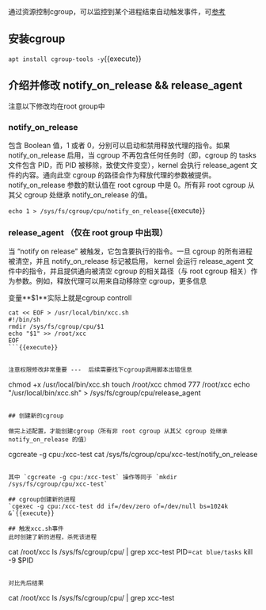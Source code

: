 通过资源控制cgroup，可以监控到某个进程结束自动触发事件，可[参考](https://access.redhat.com/documentation/zh-cn/red_hat_enterprise_linux/7/html/resource_management_guide/sec-common_tunable_parameters#ex-automatically_removing_empty_cgroups
)

## 安装cgroup
`apt install cgroup-tools -y`{{execute}}

## 介绍并修改 notify_on_release && release_agent

注意以下修改均在root group中

### notify_on_release
包含 Boolean 值，1 或者 0，分别可以启动和禁用释放代理的指令。如果 notify_on_release 启用，当 cgroup 不再包含任何任务时（即，cgroup 的 tasks 文件包含 PID，而 PID 被移除，致使文件变空），kernel 会执行 release_agent 文件的内容。通向此空 cgroup 的路径会作为释放代理的参数被提供。
notify_on_release 参数的默认值在 root cgroup 中是 0。所有非 root cgroup 从其父 cgroup 处继承 notify_on_release 的值。

`echo 1 > /sys/fs/cgroup/cpu/notify_on_release`{{execute}}

### release_agent （仅在 root group 中出现）
当 “notify on release” 被触发，它包含要执行的指令。一旦 cgroup 的所有进程被清空，并且 notify_on_release 标记被启用，
kernel 会运行 release_agent 文件中的指令，并且提供通向被清空 cgroup 的相关路径（与 root cgroup 相关）作为参数。例如，释放代理可以用来自动移除空 cgroup，更多信息

变量**$1**实际上就是cgroup controll
```
cat << EOF > /usr/local/bin/xcc.sh 
#!/bin/sh
rmdir /sys/fs/cgroup/cpu/$1
echo "$1" >> /root/xcc
EOF
```{{execute}}


注意权限修改非常重要 ---  后续需要找下cgroup调用脚本出错信息

```
chmod +x /usr/local/bin/xcc.sh
touch /root/xcc
chmod 777 /root/xcc
echo "/usr/local/bin/xcc.sh" > /sys/fs/cgroup/cpu/release_agent
```{{execute}}

## 创建新的cgroup

做完上述配置，才能创建cgroup（所有非 root cgroup 从其父 cgroup 处继承 notify_on_release 的值）

```
cgcreate -g cpu:/xcc-test
cat /sys/fs/cgroup/cpu/xcc-test/notify_on_release
```{{execute}}

其中 `cgcreate -g cpu:/xcc-test` 操作等同于 `mkdir /sys/fs/cgroup/cpu/xcc-test`

## cgroup创建新的进程
`cgexec -g cpu:/xcc-test dd if=/dev/zero of=/dev/null bs=1024k &`{{execute}}

## 触发xcc.sh事件
此时创建了新的进程，杀死该进程

``` 
cat /root/xcc
ls /sys/fs/cgroup/cpu/ | grep xcc-test
PID=`cat blue/tasks`
kill -9 $PID
```{{execute}}

对比先后结果

``` 
cat /root/xcc
ls /sys/fs/cgroup/cpu/ | grep xcc-test
```{{execute}}
